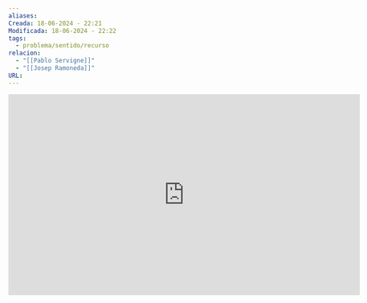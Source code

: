 ```yaml
---
aliases: 
Creada: 18-06-2024 - 22:21
Modificada: 18-06-2024 - 22:22
tags:
  - problema/sentido/recurso
relacion:
  - "[[Pablo Servigne]]"
  - "[[Josep Ramoneda]]"
URL:
---
```



<iframe width="700" height="400" src="https://www.youtube.com/embed/A8a49g9Rb74?si=c71wZbJ7erjwcikG" title="YouTube video player" frameborder="0" allow="accelerometer; autoplay; clipboard-write; encrypted-media; gyroscope; picture-in-picture; web-share" referrerpolicy="strict-origin-when-cross-origin" allowfullscreen></iframe>